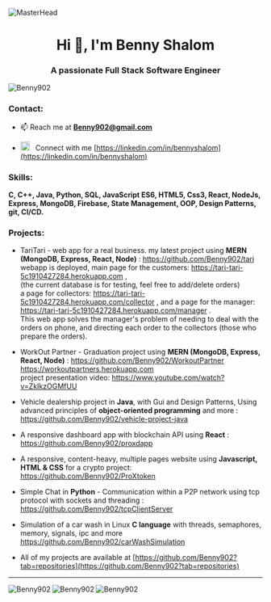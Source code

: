 ![MasterHead](https://miro.medium.com/v2/resize:fit:1400/1*YZ2fsT9k1CmlMil-Fda0Zg.png)
<h1 align="center">Hi 👋, I'm Benny Shalom</h1>
<h3 align="center">A passionate Full Stack Software Engineer</h3>

<p align="left"> <img src="https://komarev.com/ghpvc/?username=Benny902&label=Profile%20views&color=0e75b6&style=flat" alt="Benny902" /></p>

<h3 align="left">Contact:</h3>

- 📫 Reach me at **Benny902@gmail.com**

- <img src="https://upload.wikimedia.org/wikipedia/commons/thumb/8/81/LinkedIn_icon.svg/2048px-LinkedIn_icon.svg.png" alt="redux" width="18" height="18"/></a>  &nbsp;&nbsp;Connect with me [https://linkedin.com/in/bennyshalom](https://linkedin.com/in/bennyshalom) 


<h3 align="left">Skills:</h3>
<p align="left"> 
  
<b>C, C++, Java, Python, SQL, JavaScript ES6, HTML5, Css3, React, NodeJs, Express,
MongoDB, Firebase, State Management, OOP, Design Patterns, git, CI/CD.</b>
  
</p>


<h3 align="left">Projects:</h3>
<p align="left"> 


- TariTari - web app for a real business. my latest project using <b>MERN (MongoDB, Express, React, Node)</b> : https://github.com/Benny902/tari <br>
webapp is deployed, main page for the customers: https://tari-tari-5c1910427284.herokuapp.com , <br>
(the current database is for testing, feel free to add/delete orders) <br>
a page for collectors: https://tari-tari-5c1910427284.herokuapp.com/collector , and a page for the manager: https://tari-tari-5c1910427284.herokuapp.com/manager . <br>
This web app solves the manager's problem of needing to deal with the orders on phone, and directing each order to the collectors (those who prepare the orders).  <br>

- WorkOut Partner - Graduation project using <b>MERN (MongoDB, Express, React, Node)</b> : https://github.com/Benny902/WorkoutPartner <br>
https://workoutpartners.herokuapp.com <br> project presentation video: https://www.youtube.com/watch?v=ZkIkzOGMfUU
  
- Vehicle dealership project in <b>Java</b>, with Gui and Design Patterns, Using advanced principles of <b>object-oriented programming</b> and more : https://github.com/Benny902/vehicle-project-java

- A responsive dashboard app with blockchain API using <b>React</b> : https://github.com/Benny902/proxdapp

- A responsive, content-heavy, multiple pages website using <b>Javascript, HTML & CSS</b> for a crypto project: https://github.com/Benny902/ProXtoken
  
- Simple Chat in <b>Python</b> - Communication within a P2P network using tcp protocol with sockets and threading : https://github.com/Benny902/tcpClientServer
  
- Simulation of a car wash in Linux <b>C language</b> with threads, semaphores, memory, signals, ipc and more https://github.com/Benny902/carWashSimulation
  
- All of my projects are available at [https://github.com/Benny902?tab=repositories](https://github.com/Benny902?tab=repositories)
</p>

<hr>
<img align="left" src="https://github-readme-stats.vercel.app/api/top-langs?username=Benny902&show_icons=true&locale=en&layout=compact" alt="Benny902" />
<img align="left" src="https://github-readme-stats.vercel.app/api?username=Benny902&show_icons=true&locale=en" alt="Benny902" />
<img align="left" src="https://github-readme-streak-stats.herokuapp.com/?user=Benny902&" alt="Benny902" />

